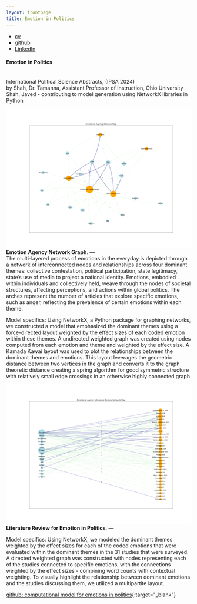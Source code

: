 ```yaml
---
layout: frontpage
title: Emotion in Politics
---
```



<div class="navbar">
  <div class="navbar-inner">
      <ul class="nav">
          <li><a href="{{ BASE_PATH }}/jshah-public.pdf">cv</a></li>
          <li><a href="https://github.com/javedmshah">github</a></li>
          <li><a href="https://linkedin.com/in/javedmaqboolshah">LinkedIn</a></li>
      </ul>
  </div>
</div>

#### Emotion in Politics
<br>International Political Science Abstracts, (IPSA 2024) <br>
by Shah, Dr. Tamanna, Assistant Professor of Instruction, Ohio University <br>
Shah, Javed - contributing to model generation using NetworkX libraries in Python  <br>

![Emotion Agency Network Graph](final_coded_network_graph_emotion_agency.png)
**Emotion Agency Network Graph**. &mdash; <br>
The multi-layered process of emotions in the everyday is depicted through a network of interconnected nodes and relationships across four dominant themes: collective contestation, political participation, state legitimacy, state’s use of media to project a national identity. Emotions, embodied within individuals and collectively held, weave through the nodes of societal structures, affecting perceptions, and actions within global politics. The arches represent the number of articles that explore specific emotions, such as anger, reflecting the prevalence of certain emotions within each theme.

Model specifics: Using NetworkX, a Python package for graphing networks, we constructed a model that emphasized the dominant themes using a force-directed layout weighted by the effect sizes of each coded emotion within these themes. A undirected weighted graph was created using nodes computed from each emotion and theme and weighted by the effect size. A Kamada Kawai layout was used to plot the relationships between the dominant themes and emotions. This layout leverages the geometric distance between two vertices in the graph and converts it to the graph theoretic distance creating a spring algorithm for good symmetric structure with relatively small edge crossings in an otherwise highly connected graph.

![Literature Review Network Graph](paper_final_coded_network_graph_emotion_agency.png)
**Literature Review for Emotion in Politics**. &mdash; <br>

Model specifics: Using NetworkX, we modeled the dominant themes weighted by the effect sizes for each of the coded emotions that were evaluated within the dominant themes in the 31 studies that were surveyed. A directed weighted graph was constructed with nodes representing each of the studies connected to specific emotions, with the connections weighted by the effect sizes - combining word counts with contextual weighting. To visually highlight the relationship between dominant emotions and the studies discussing them, we utilized a multipartite layout.

[github: computational model for emotions in politics](https://github.com/javedmshah/comp.emotions.politics){:target="_blank"}

